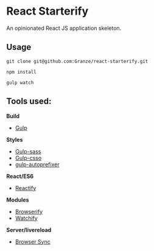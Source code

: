 # React Starterify

An opinionated React JS application skeleton.

## Usage

`git clone git@github.com:Granze/react-starterify.git`

`npm install`

`gulp watch`

## Tools used:

__Build__
- [Gulp](http://gulpjs.com/)

__Styles__
- [Gulp-sass](https://www.npmjs.org/package/gulp-sass)
- [Gulp-csso](https://www.npmjs.org/package/gulp-csso)
- [gulp-autoprefixer](https://www.npmjs.org/package/gulp-autoprefixer)

__React/ES6__
- [Reactify](https://www.npmjs.org/package/reactify)

__Modules__
- [Browserify](http://browserify.org/)
- [Watchify](https://www.npmjs.org/package/watchify)

__Server/livereload__
- [Browser Sync](http://www.browsersync.io/)
